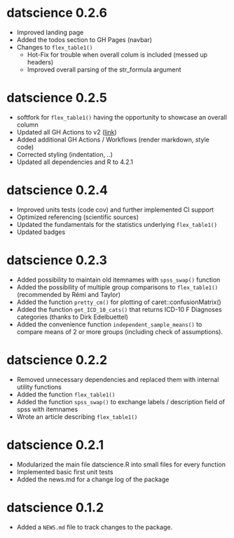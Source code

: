 # datscience 0.2.6

* Improved landing page
* Added the todos section to GH Pages (navbar)
* Changes to `flex_table1()`
  - Hot-Fix for trouble when overall colum is included (messed up headers)
  - Improved overall parsing of the str_formula argument 

# datscience 0.2.5

* softfork for `flex_table1()` having the opportunity to showcase an overall column
* Updated all GH Actions to v2 ([link](https://github.com/r-lib/actions/tree/v2/examples))
* Added additional GH Actions / Workflows (render markdown, style code)
* Corrected styling (indentation, ..)
* Updated all dependencies and R to 4.2.1

# datscience 0.2.4

* Improved units tests (code cov) and further implemented CI support
* Optimized referencing (scientific sources)
* Updated the fundamentals for the statistics underlying `flex_table1()`
* Updated badges

# datscience 0.2.3

* Added possibility to maintain old itemnames with `spss_swap()` function
* Added the possibility of multiple group comparisons to `flex_table1()` (recommended by Rémi and Taylor)
* Added the function `pretty_cm()` for plotting of caret::confusionMatrix()
* Added the function `get_ICD_10_cats()` that returns ICD-10 F Diagnoses categories (thanks to Dirk Edelbuettel)
* Added the convenience function `independent_sample_means()` to compare means of 2 or more groups (including check of assumptions).

# datscience 0.2.2

* Removed unnecessary dependencies and replaced them with internal utility functions
* Added the function `flex_table1()`
* Added the function `spss_swap()` to exchange labels / description field of spss with itemnames
* Wrote an article describing `flex_table1()`

# datscience 0.2.1

* Modularized the main file datscience.R into small files for every function
* Implemented basic first unit tests
* Added the news.md for a change log of the package

# datscience 0.1.2

* Added a `NEWS.md` file to track changes to the package.
